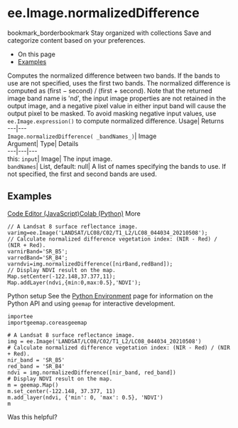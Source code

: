  
#  ee.Image.normalizedDifference 
bookmark_borderbookmark Stay organized with collections  Save and categorize content based on your preferences.
  * On this page
  * [Examples](https://developers.google.com/earth-engine/apidocs/ee-image-normalizeddifference#examples)


Computes the normalized difference between two bands. If the bands to use are not specified, uses the first two bands. The normalized difference is computed as (first − second) / (first + second). Note that the returned image band name is 'nd', the input image properties are not retained in the output image, and a negative pixel value in either input band will cause the output pixel to be masked. To avoid masking negative input values, use `ee.Image.expression()` to compute normalized difference. 
Usage| Returns  
---|---  
`Image.normalizedDifference( _bandNames_)`| Image  
Argument| Type| Details  
---|---|---  
this: `input`| Image| The input image.  
`bandNames`| List, default: null| A list of names specifying the bands to use. If not specified, the first and second bands are used.  
## Examples
[Code Editor (JavaScript)](https://developers.google.com/earth-engine/apidocs/ee-image-normalizeddifference#code-editor-javascript-sample)[Colab (Python)](https://developers.google.com/earth-engine/apidocs/ee-image-normalizeddifference#colab-python-sample) More
```
// A Landsat 8 surface reflectance image.
varimg=ee.Image('LANDSAT/LC08/C02/T1_L2/LC08_044034_20210508');
// Calculate normalized difference vegetation index: (NIR - Red) / (NIR + Red).
varnirBand='SR_B5';
varredBand='SR_B4';
varndvi=img.normalizedDifference([nirBand,redBand]);
// Display NDVI result on the map.
Map.setCenter(-122.148,37.377,11);
Map.addLayer(ndvi,{min:0,max:0.5},'NDVI');
```
Python setup
See the [ Python Environment](https://developers.google.com/earth-engine/guides/python_install) page for information on the Python API and using `geemap` for interactive development.
```
importee
importgeemap.coreasgeemap
```
```
# A Landsat 8 surface reflectance image.
img = ee.Image('LANDSAT/LC08/C02/T1_L2/LC08_044034_20210508')
# Calculate normalized difference vegetation index: (NIR - Red) / (NIR + Red).
nir_band = 'SR_B5'
red_band = 'SR_B4'
ndvi = img.normalizedDifference([nir_band, red_band])
# Display NDVI result on the map.
m = geemap.Map()
m.set_center(-122.148, 37.377, 11)
m.add_layer(ndvi, {'min': 0, 'max': 0.5}, 'NDVI')
m
```

Was this helpful?
